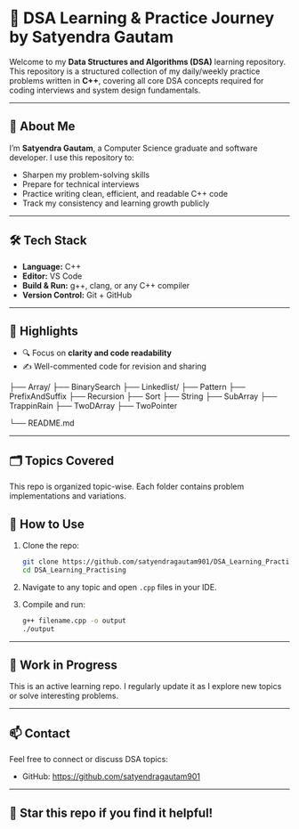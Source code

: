 # 🧠 DSA Learning & Practice Journey by Satyendra Gautam

Welcome to my **Data Structures and Algorithms (DSA)** learning repository.  
This repository is a structured collection of my daily/weekly practice problems written in **C++**, covering all core DSA concepts required for coding interviews and system design fundamentals.

---
## 📌 About Me

I’m **Satyendra Gautam**, a Computer Science graduate and software developer. I use this repository to:

- Sharpen my problem-solving skills
- Prepare for technical interviews 
- Practice writing clean, efficient, and readable C++ code
- Track my consistency and learning growth publicly

---

<!-- ## 🧠 Why This Repo?

As a Computer Science graduate and a software developer, I strongly believe in mastering DSA to:
- Build strong problem-solving skills
- Improve code efficiency
- Prepare for technical interviews
- Strengthen my foundations for system design and real-world applications

--- -->




## 🛠️ Tech Stack

- **Language:** C++
- **Editor:** VS Code
- **Build & Run:** g++, clang, or any C++ compiler
- **Version Control:** Git + GitHub

---

## 📌 Highlights

- 🔍 Focus on **clarity and code readability**
- ✍️ Well-commented code for revision and sharing
<!-- - 💡 Covers patterns commonly asked in interviews (sliding window, recursion to DP, etc.) -->

├── Array/
├── BinarySearch
├── Linkedlist/
├── Pattern
├── PrefixAndSuffix
├── Recursion
├── Sort
├── String
├── SubArray
├── TrappinRain
├── TwoDArray
├── TwoPointer

<!-- ├── Recursion/
├── Sorting/
├── Searching/
├── Stack/
├── Queue/
├── BinaryTree/
├── Graph/
├── Hashing/
├── SlidingWindow/
├── TwoPointer/
├── BitManipulation/
├── DynamicProgramming/ -->
└── README.md

---
## 🗂️ Topics Covered

This repo is organized topic-wise. Each folder contains problem implementations and variations.


## 💬 How to Use

1. Clone the repo:
    ```bash
    git clone https://github.com/satyendragautam901/DSA_Learning_Practising.git
   cd DSA_Learning_Practising
    ```

2. Navigate to any topic and open `.cpp` files in your IDE.

3. Compile and run:
    ```bash
    g++ filename.cpp -o output
    ./output
    ```

---

## 🚧 Work in Progress

This is an active learning repo. I regularly update it as I explore new topics or solve interesting problems.

---

## 📫 Contact

Feel free to connect or discuss DSA topics:
- GitHub: https://github.com/satyendragautam901


---

## 🌟 Star this repo if you find it helpful!



